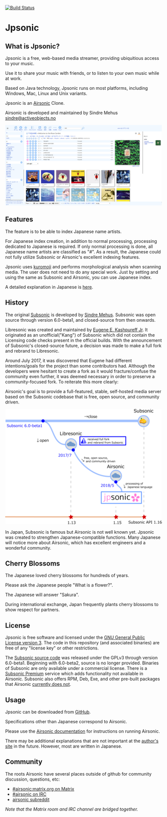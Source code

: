 <!--
# README.md
# tesshucom/jpsonic
-->
[![Build Status](https://travis-ci.org/tesshucom/jpsonic.svg?branch=master)](https://travis-ci.org/tesshucom/jpsonic)

Jpsonic
========

What is Jpsonic?
-----------------

Jpsonic is a free, web-based media streamer, providing ubiquitious access to your music.

Use it to share your music with friends, or to listen to your own music while at work.

Based on Java technology, Jpsonic runs on most platforms, including Windows, Mac, Linux and Unix variants.

Jpsonic is an [Airsonic](https://github.com/airsonic/airsonic) Clone.

Airsonic is developed and maintained by Sindre Mehus [sindre@activeobjects.no](mailto:sindre@activeobjects.no)

![Screenshot](contrib/assets/screenshot.png)

Features
-----------------

The feature is to be able to index Japanese name artists.

For Japanese index creation, in addition to normal processing, processing dedicated to Japanese is required.
If only normal processing is done, all Japanese name artists are classified as "#".
As a result, the Japanese could not fully utilize Subsonic or Airsonic's excellent indexing features.

Jpsonic uses [kuromoji](https://github.com/atilika/kuromoji) and performs morphological analysis when scanning media.
The user does not need to do any special work.
Just by setting and using the same as Subsonic and Airsonic, you can use Japanese index.

A detailed explanation in Japanese is [here](https://tesshu.com/jpsonic/what-is-jpsonic).


History
-----

The original [Subsonic](http://www.subsonic.org/) is developed by [Sindre Mehus](mailto:sindre@activeobjects.no). Subsonic was open source through version 6.0-beta1, and closed-source from then onwards.

Libresonic was created and maintained by [Eugene E. Kashpureff Jr](mailto:eugene@kashpureff.org). It originated as an unofficial("Kang") of Subsonic which did not contain the Licensing code checks present in the official builds. With the announcement of Subsonic's closed-source future, a decision was made to make a full fork and rebrand to Libresonic.

Around July 2017, it was discovered that Eugene had different intentions/goals
for the project than some contributors had.  Although the developers were
hesitant to create a fork as it would fracture/confuse the community even
further, it was deemed necessary in order to preserve a community-focused fork.
To reiterate this more clearly:

Airsonic's goal is to provide a full-featured, stable, self-hosted media server
based on the Subsonic codebase that is free, open source, and community driven.

<div style="text-align: center;">

![history](contrib/assets/history.png)

</div>

In Japan, Subsonic is famous but Airsonic is not well known yet.
Jpsonic was created to strengthen Japanese-compatible functions.
Many Japanese will notice more about Airsonic, which has excellent engineers and a wonderful community.


Cherry Blossoms
-----

The Japanese loved cherry blossoms for hundreds of years.

Please ask the Japanese people "What is a flower?".

The Japanese will answer "Sakura".

During international exchange, Japan frequently plants cherry blossoms to show respect for partners.

License
-------

Jpsonic is free software and licensed under the [GNU General Public License version 3](http://www.gnu.org/copyleft/gpl.html). The code in this repository (and associated binaries) are free of any "license key" or other restrictions.

The [Subsonic source code](https://github.com/airsonic/subsonic-svn) was released under the GPLv3 through version 6.0-beta1. Beginning with 6.0-beta2, source is no longer provided. Binaries of Subsonic are only available under a commercial license. There is a [Subsonic Premium](http://www.subsonic.org/pages/premium.jsp) service which adds functionality not available in Airsonic. Subsonic also offers RPM, Deb, Exe, and other pre-built packages that Airsonic [currently does not](https://github.com/airsonic/airsonic/issues/65).


Usage
-----

Jpsonic can be downloaded from
[GitHub](https://github.com/tesshucom/jpsonic/releases).


Specifications other than Japanese correspond to Airsonic.

Please use the [Airsonic documentation](https://airsonic.github.io/docs/) for instructions on running Airsonic.


There may be additional explanations that are not important at the [author's site](https://tesshu.com/jpsonic/) in the future.
However, most are written in Japanese.


Community
---------

The roots Airsonic have several places outside of github for community discussion, questions, etc:

- [#airsonic:matrix.org on Matrix](https://matrix.to/#/#airsonic:matrix.org)
- [#airsonic on IRC](http://webchat.freenode.net?channels=%23airsonic)
- [airsonic subreddit](https://www.reddit.com/r/airsonic)

*Note that the Matrix room and IRC channel are bridged together.*
